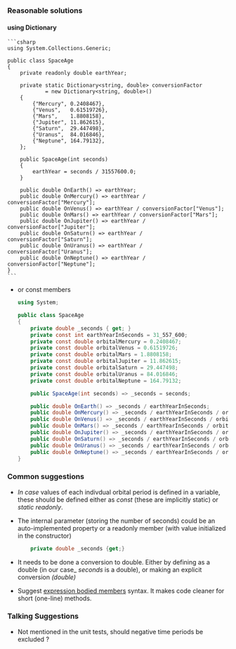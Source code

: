 ### Reasonable solutions

#### using Dictionary
    ```csharp
    using System.Collections.Generic;

    public class SpaceAge
    {
        private readonly double earthYear;

        private static Dictionary<string, double> conversionFactor 
                = new Dictionary<string, double>()
        {
            {"Mercury", 0.2408467},
            {"Venus",   0.61519726},
            {"Mars",    1.8808158},
            {"Jupiter", 11.862615},
            {"Saturn",  29.447498},
            {"Uranus",  84.016846},
            {"Neptune", 164.79132},
        };

        public SpaceAge(int seconds)
        {
            earthYear = seconds / 31557600.0;
        }
    
        public double OnEarth() => earthYear;
        public double OnMercury() => earthYear / conversionFactor["Mercury"];
        public double OnVenus() => earthYear / conversionFactor["Venus"];
        public double OnMars() => earthYear / conversionFactor["Mars"];
        public double OnJupiter() => earthYear / conversionFactor["Jupiter"];
        public double OnSaturn() => earthYear / conversionFactor["Saturn"];
        public double OnUranus() => earthYear / conversionFactor["Uranus"];
        public double OnNeptune() => earthYear / conversionFactor["Neptune"];
    }
    ```

- or const members
    ```csharp
    using System;

    public class SpaceAge
    {
        private double _seconds { get; }
        private const int earthYearInSeconds = 31_557_600;
        private const double orbitalMercury = 0.2408467;
        private const double orbitalVenus = 0.61519726;
        private const double orbitalMars = 1.8808158;
        private const double orbitalJupiter = 11.862615;
        private const double orbitalSaturn = 29.447498;
        private const double orbitalUranus = 84.016846;
        private const double orbitalNeptune = 164.79132;
    
        public SpaceAge(int seconds) => _seconds = seconds;

        public double OnEarth() => _seconds / earthYearInSeconds;
        public double OnMercury() => _seconds / earthYearInSeconds / orbitalMercury;
        public double OnVenus() => _seconds / earthYearInSeconds / orbitalVenus;
        public double OnMars() => _seconds / earthYearInSeconds / orbitalMars;
        public double OnJupiter() => _seconds / earthYearInSeconds / orbitalJupiter;
        public double OnSaturn() => _seconds / earthYearInSeconds / orbitalSaturn;
        public double OnUranus() => _seconds / earthYearInSeconds / orbitalUranus;
        public double OnNeptune() => _seconds / earthYearInSeconds / orbitalNeptune;
    }
    ```

### Common suggestions

- _In case_ values of each indivdual orbital period is defined in a variable, these should be defined either as _const_ (these are implicitly static) or _static readonly_.

- The internal parameter (storing the number of seconds) could be an auto-implemented property or a readonly member (with value initialized in the constructor)

    ```csharp 
        private double _seconds {get;}
    ```
    
- It needs to be done a conversion to double. Either by defining as a double  (in our case_ _seconds_ is a double), or making an explicit conversion _(double)_

- Suggest [expression bodied members](https://docs.microsoft.com/en-us/dotnet/csharp/language-reference/operators/lambda-operator#expression-body-definition) syntax. It makes code cleaner for short (one-line) methods.

### Talking Suggestions

- Not mentioned in the unit tests, should negative time periods be excluded ?
